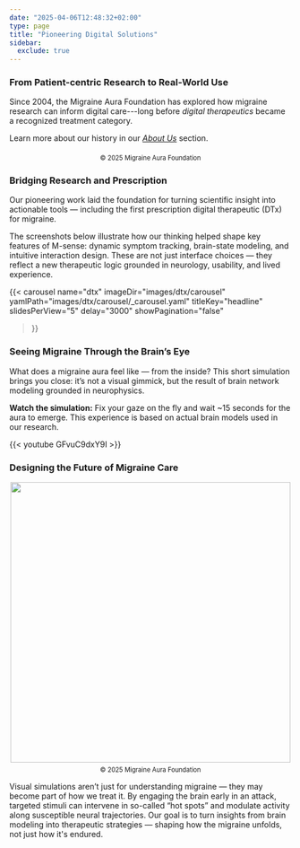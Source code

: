 ```yaml
---
date: "2025-04-06T12:48:32+02:00"
type: page
title: "Pioneering Digital Solutions"
sidebar:
  exclude: true
---
```




### From Patient-centric Research to Real-World Use

Since 2004, the Migraine Aura Foundation has explored how migraine research can inform digital care---long before _digital therapeutics_ became a recognized treatment category.

Learn more about our history in our [_About Us_](/about) section.






<div style="text-align: center;">
  <figure style="display: inline-block; margin: 0 auto;">
    <img
      src="/images/motemedi_nokia_show_case.png"
      class="img"
      style="width:max; height:auto;"
      alt="" />
    <figcaption style="font-size: 0.8em; margin-top: 0.5em;">
       © 2025 Migraine Aura Foundation    
    </figcaption>
  </figure>
</div>


### Bridging Research and Prescription

Our pioneering work laid the foundation for turning scientific insight into actionable tools — including the first prescription digital therapeutic (DTx) for migraine.

The screenshots below illustrate how our thinking helped shape key features of M-sense: dynamic symptom tracking, brain-state modeling, and intuitive interaction design. These are not just interface choices — they reflect a new therapeutic logic grounded in neurology, usability, and lived experience.



{{< carousel
  name="dtx"
  imageDir="images/dtx/carousel"
  yamlPath="images/dtx/carousel/_carousel.yaml"
  titleKey="headline"
  slidesPerView="5"
  delay="3000"
  showPagination="false"
>}}


### Seeing Migraine Through the Brain’s Eye

What does a migraine aura feel like — from the inside?
This short simulation brings you close: it’s not a visual gimmick, but the result of brain network modeling grounded in neurophysics. 

**Watch the simulation:** Fix your gaze on the fly and wait ~15 seconds for the aura to emerge. This experience is based on actual brain models used in our research.

{{< youtube GFvuC9dxY9I >}}



### Designing the Future of Migraine Care

<div style="text-align: center;">
  <figure style="display: inline-block; margin: 0 auto;">
    <img
      src="/images/aura-resonance-therapy.png"
      class="img"
      style="width:500px; height:auto;"
      alt="" />
    <figcaption style="font-size: 0.8em; margin-top: 0.5em;">
       © 2025 Migraine Aura Foundation    
    </figcaption>
  </figure>
</div>

Visual simulations aren’t just for understanding migraine — they may become part of how we treat it.
By engaging the brain early in an attack, targeted stimuli can intervene in so-called “hot spots” and modulate activity along susceptible neural trajectories.
Our goal is to turn insights from brain modeling into therapeutic strategies — shaping how the migraine unfolds, not just how it's endured.

<!--After decades of therapeutic stagnation, migraine care is undergoing a transformation — from the launch of triptans in the 1990s to today’s CGRP-targeting drugs, ditans, and gepants. But innovation doesn’t stop at molecules. Digital therapeutics represent a new class of interventions — not as stand-alone apps, but as precision tools that can complement or even modulate pharmacological treatment. At _Migraine Aura Foundation_, we see this as a drug–device opportunity: using neurological models and patient-centered tools to design brain-based interventions that work alongside or beyond medication.
We’re exploring opportunities to bring this science into clinical practice — in collaboration with researchers, developers, and innovators in digital and pharmaceutical care.
-->
